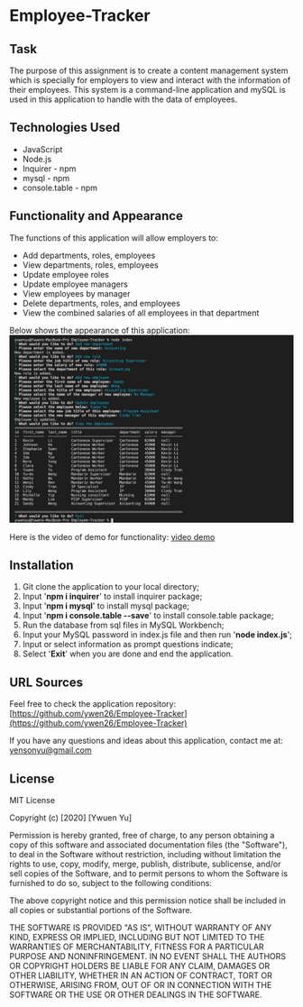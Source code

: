# Employee-Tracker

## Task

The purpose of this assignment is to create a content management system which is specially for employers to view and interact with the information of their employees. This system is a command-line application and mySQL is used in this application to handle with the data of employees.

## Technologies Used

* JavaScript
* Node.js
* Inquirer - npm
* mysql - npm
* console.table - npm

## Functionality and Appearance

The functions of this application will allow employers to:

* Add departments, roles, employees
* View departments, roles, employees
* Update employee roles
* Update employee managers
* View employees by manager
* Delete departments, roles, and employees
* View the combined salaries of all employees in that department

Below shows the appearance of this application:
![Demo](./assets/sc-11.png)

Here is the video of demo for functionality: [video demo](https://drive.google.com/file/d/1Q7L61-lbrFUufm_xD7kGGRPMl8DYJY2N/view)

## Installation

1. Git clone the application to your local directory;
2. Input '**npm i inquirer**' to install inquirer package;
3. Input '**npm i mysql**' to install mysql package;
4. Input '**npm i console.table --save**' to install console.table package;
5. Run the database from sql files in MySQL Workbench;
6. Input your MySQL password in index.js file and then run '**node index.js**';
7. Input or select information as prompt questions indicate;
8. Select '**Exit**' when you are done and end the application.

## URL Sources

Feel free to check the application repository: [https://github.com/ywen26/Employee-Tracker](https://github.com/ywen26/Employee-Tracker)

If you have any questions and ideas about this application, contact me at: <yensonyu@gmail.com>

## License

MIT License

Copyright (c) [2020] [Ywuen Yu]

Permission is hereby granted, free of charge, to any person obtaining a copy of this software and associated documentation files (the "Software"), to deal in the Software without restriction, including without limitation the rights to use, copy, modify, merge, publish, distribute, sublicense, and/or sell copies of the Software, and to permit persons to whom the Software is furnished to do so, subject to the following conditions:

The above copyright notice and this permission notice shall be included in all copies or substantial portions of the Software.

THE SOFTWARE IS PROVIDED "AS IS", WITHOUT WARRANTY OF ANY KIND, EXPRESS OR IMPLIED, INCLUDING BUT NOT LIMITED TO THE WARRANTIES OF MERCHANTABILITY, FITNESS FOR A PARTICULAR PURPOSE AND NONINFRINGEMENT. IN NO EVENT SHALL THE AUTHORS OR COPYRIGHT HOLDERS BE LIABLE FOR ANY CLAIM, DAMAGES OR OTHER LIABILITY, WHETHER IN AN ACTION OF CONTRACT, TORT OR OTHERWISE, ARISING FROM, OUT OF OR IN CONNECTION WITH THE SOFTWARE OR THE USE OR OTHER DEALINGS IN THE SOFTWARE.